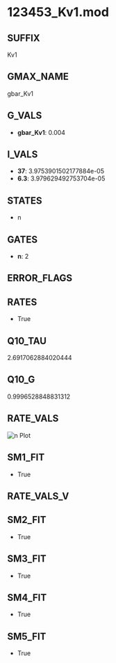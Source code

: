 # 123453_Kv1.mod

## SUFFIX

Kv1

## GMAX_NAME

gbar_Kv1

## G_VALS

- **gbar_Kv1**: 0.004

## I_VALS

- **37**: 3.9753901502177884e-05
- **6.3**: 3.979629492753704e-05

## STATES

- n

## GATES

- **n**: 2

## ERROR_FLAGS


## RATES

- True

## Q10_TAU

2.6917062884020444

## Q10_G

0.9996528848831312

## RATE_VALS

![n Plot](/Users/pbozelos/Dropbox/icg-Chai-Panos/supermodels/output_markdown_files/K/123453_Kv1.mod/images/n.png)

## SM1_FIT

- True

## RATE_VALS_V

## SM2_FIT

- True

## SM3_FIT

- True

## SM4_FIT

- True

## SM5_FIT

- True

